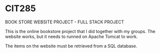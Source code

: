 # CIT285
BOOK STORE WEBSITE PROJECT - FULL STACK PROJECT

This is the online bookstore project that I did together with my groups. The website works, but
it needs to runned on Apache Tomcat to work. 

The items on the website must be retrieved from a SQL database. 
